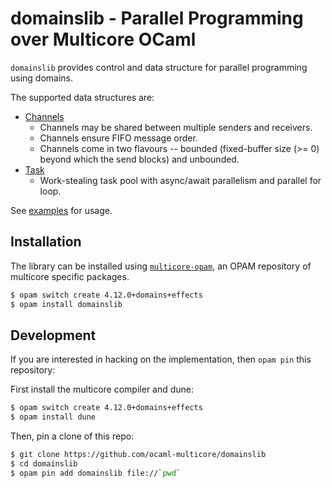 # domainslib - Parallel Programming over Multicore OCaml

`domainslib` provides control and data structure for parallel programming using
domains.

The supported data structures are:

* [Channels](https://github.com/ocaml-multicore/domainslib/blob/master/lib/chan.mli)
  + Channels may be shared between multiple senders and receivers.
  + Channels ensure FIFO message order. 
  + Channels come in two flavours -- bounded (fixed-buffer size (>= 0) beyond which the
    send blocks) and unbounded.
* [Task](https://github.com/ocaml-multicore/domainslib/blob/master/lib/task.mli)
  + Work-stealing task pool with async/await parallelism and parallel for loop.

See
[examples](https://github.com/ocaml-multicore/domainslib/tree/master/test)
for usage.

## Installation

The library can be installed using
[`multicore-opam`](https://github.com/ocaml-multicore/multicore-opam), an OPAM
repository of multicore specific packages.

```bash
$ opam switch create 4.12.0+domains+effects
$ opam install domainslib
```

## Development

If you are interested in hacking on the implementation, then `opam pin` this
repository:

First install the multicore compiler and dune:
```bash
$ opam switch create 4.12.0+domains+effects
$ opam install dune
```

Then, pin a clone of this repo:

```bash
$ git clone https://github.com/ocaml-multicore/domainslib
$ cd domainslib
$ opam pin add domainslib file://`pwd`
```
